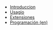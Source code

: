 * [Introduccion](/es)
* [Usagio](/es/usage.md)
* [Extensiones](/es/extensions.md)
* [Programación (en)](/en/dev.md)
